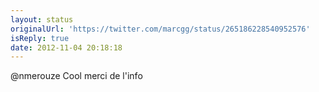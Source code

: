 ```yaml
---
layout: status
originalUrl: 'https://twitter.com/marcgg/status/265186228540952576'
isReply: true
date: 2012-11-04 20:18:18
---
```


@nmerouze Cool merci de l'info
